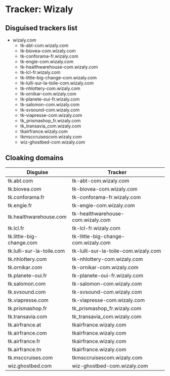 # Tracker: Wizaly

## Disguised trackers list

* wizaly.com
    * tk-abt-com.wizaly.com
    * tk-biovea-com.wizaly.com
    * tk-conforama-fr.wizaly.com
    * tk-engie-com.wizaly.com
    * tk-healthwarehouse-com.wizaly.com
    * tk-lcl-fr.wizaly.com
    * tk-little-big-change-com.wizaly.com
    * tk-lulli-sur-la-toile-com.wizaly.com
    * tk-nhlottery-com.wizaly.com
    * tk-ornikar-com.wizaly.com
    * tk-planete-oui-fr.wizaly.com
    * tk-salomon-com.wizaly.com
    * tk-svsound-com.wizaly.com
    * tk-viapresse-com.wizaly.com
    * tk_prismashop_fr.wizaly.com
    * tk_transavia_com.wizaly.com
    * tkairfrance.wizaly.com
    * tkmsccruisescom.wizaly.com
    * wiz-ghostbed-com.wizaly.com

## Cloaking domains

| Disguise | Tracker |
| ---- | ---- |
| tk.abt.com | tk-abt-com.wizaly.com |
| tk.biovea.com | tk-biovea-com.wizaly.com |
| tk.conforama.fr | tk-conforama-fr.wizaly.com |
| tk.engie.fr | tk-engie-com.wizaly.com |
| tk.healthwarehouse.com | tk-healthwarehouse-com.wizaly.com |
| tk.lcl.fr | tk-lcl-fr.wizaly.com |
| tk.little-big-change.com | tk-little-big-change-com.wizaly.com |
| tk.lulli-sur-la-toile.com | tk-lulli-sur-la-toile-com.wizaly.com |
| tk.nhlottery.com | tk-nhlottery-com.wizaly.com |
| tk.ornikar.com | tk-ornikar-com.wizaly.com |
| tk.planete-oui.fr | tk-planete-oui-fr.wizaly.com |
| tk.salomon.com | tk-salomon-com.wizaly.com |
| tk.svsound.com | tk-svsound-com.wizaly.com |
| tk.viapresse.com | tk-viapresse-com.wizaly.com |
| tk.prismashop.fr | tk_prismashop_fr.wizaly.com |
| tk.transavia.com | tk_transavia_com.wizaly.com |
| tk.airfrance.at | tkairfrance.wizaly.com |
| tk.airfrance.com | tkairfrance.wizaly.com |
| tk.airfrance.fr | tkairfrance.wizaly.com |
| tk.airfrance.tn | tkairfrance.wizaly.com |
| tk.msccruises.com | tkmsccruisescom.wizaly.com |
| wiz.ghostbed.com | wiz-ghostbed-com.wizaly.com |